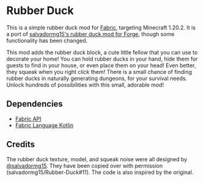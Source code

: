 # Rubber Duck

This is a simple rubber duck mod for [Fabric](https://fabricmc.net/), targeting Minecraft 1.20.2. It is a port of [salvadormg15's rubber duck mod for Forge](https://github.com/salvadormg15/Rubber-Duck), though some functionality has been changed.

This mod adds the rubber duck block, a cute little fellow that you can use to decorate your home! You can hold rubber ducks in your hand, hide them for guests to find in your house, or even place them on your head! Even better, they squeak when you right click them! There is a small chance of finding rubber ducks in naturally generating dungeons, for your survival needs. Unlock hundreds of possibilities with this small, adorable mod!

## Dependencies

- [Fabric API](https://modrinth.com/mod/fabric-api)
- [Fabric Language Kotlin](https://modrinth.com/mod/fabric-language-kotlin)

## Credits

The rubber duck texture, model, and squeak noise were all designed by [@salvadormg15](https://github.com/salvadormg15). They have been copied over with permission (salvadormg15/Rubber-Duck#11). The code is also inspired by the original.
